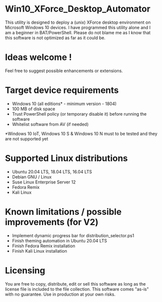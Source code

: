 # Win10_XForce_Desktop_Automator
This utility is designed to deploy a (unix) XForce desktop environment on Microsoft Windows 10 devices.
I have programmed this utility alone and I am a beginner in BAT/PowerShell.
Please do not blame me as I know that this software is not optimized as far as it could be.

# Ideas welcome !
Feel free to suggest possible enhancements or extensions.

# Target device requirements
- Windows 10 (all editions* - minimum version - 1804)
- 100 MB of disk space
- Trust PowerShell policy (or temporary disable it) before running the software
- Whitelist software from AV (if needed)

*Windows 10 IoT, Windows 10 S & Windows 10 N must to be tested and they are not supported yet


# Supported Linux distributions
- Ubuntu 20.04 LTS, 18.04 LTS, 16.04 LTS
- Debian GNU / Linux
- Suse Linux Enterprise Server 12
- Fedora Remix
- Kali Linux


# Known limitations / possible improvements (for V2)
- Implement dynamic progress bar for distribution_selector.ps1
- Finish theming automation in Ubuntu 20.04 LTS
- Finish Fedora Remix installation
- Finish Kali Linux installation


# Licensing
You are free to copy, distribute, edit or sell this software as long as the license file is included to the file collection.
This software comes "as-is" with no guarantee. Use in production at your own risks.
